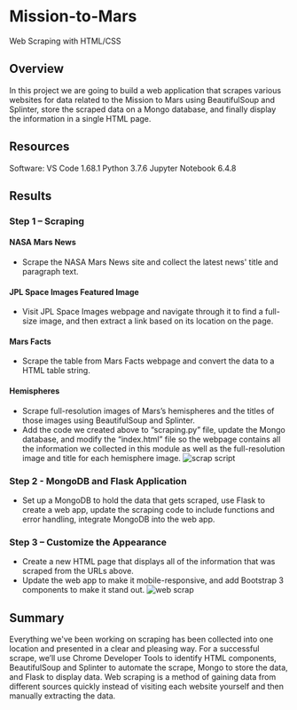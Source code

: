 # Mission-to-Mars
Web Scraping with HTML/CSS
## Overview
In this project we are going to build a web application that scrapes various websites for data related to the Mission to Mars using BeautifulSoup and Splinter, store the scraped data on a Mongo database, and finally display the information in a single HTML page. 

## Resources
Software: VS Code 1.68.1   Python 3.7.6   Jupyter Notebook 6.4.8

## Results
### Step 1 – Scraping
#### NASA Mars News
-	Scrape the NASA Mars News site and collect the latest news' title and paragraph text.
#### JPL Space Images Featured Image
-	Visit JPL Space Images webpage and navigate through it to find a full-size image, and then extract a link based on its location on the page.
#### Mars Facts
-	Scrape the table from Mars Facts webpage and convert the data to a HTML table string.
#### Hemispheres
-	Scrape full-resolution images of Mars’s hemispheres and the titles of those images using BeautifulSoup and Splinter.
-	Add the code we created above to “scraping.py” file, update the Mongo database, and modify the “index.html” file so the webpage contains all the information we collected in this module as well as the full-resolution image and title for each hemisphere image.
![scrap script](https://user-images.githubusercontent.com/107179765/185067461-1af1287f-aa2a-4582-af7b-1ca1e3b9d27e.png)
### Step 2 - MongoDB and Flask Application
-	Set up a MongoDB to hold the data that gets scraped, use Flask to create a web app, update the scraping code to include functions and error handling, integrate MongoDB into the web app.
### Step 3 – Customize the Appearance
-	Create a new HTML page that displays all of the information that was scraped from the URLs above.
-	Update the web app to make it mobile-responsive, and add Bootstrap 3 components to make it stand out.
![web scrap](https://user-images.githubusercontent.com/107179765/185071100-d442cc86-0623-462f-b709-59dc90289a10.png)

## Summary
Everything we've been working on scraping has been collected into one location and presented in a clear and pleasing way. For a successful scrape, we’ll use Chrome Developer Tools to identify HTML components, BeautifulSoup and Splinter to automate the scrape, Mongo to store the data, and Flask to display data. Web scraping is a method of gaining data from different sources quickly instead of visiting each website yourself and then manually extracting the data.
